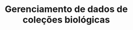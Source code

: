 ---
layout: post
title:  "Gerenciamento de dados de coleções biológicas"
categories: jekyll update

img: image-4.png
---